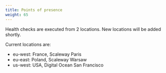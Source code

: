```yaml
---
title: Points of presence
weight: 65
---
```


Health checks are executed from 2 locations. New locations will be added shortly.

Current locations are:

- eu-west: France, Scaleway Paris
- eu-east: Poland, Scaleway Warsaw
- us-west: USA, Digital Ocean San Francisco

